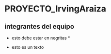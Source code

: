 # PROYECTO_IrvingAraiza
## integrantes del equipo
* esto debe estar en negritas *
- esto es un texto

